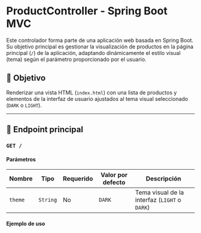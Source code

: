 # ProductController - Spring Boot MVC

Este controlador forma parte de una aplicación web basada en Spring Boot. Su objetivo principal es gestionar la visualización de productos en la página principal (`/`) de la aplicación, adaptando dinámicamente el estilo visual (tema) según el parámetro proporcionado por el usuario.

## 📌 Objetivo

Renderizar una vista HTML (`index.html`) con una lista de productos y elementos de la interfaz de usuario ajustados al tema visual seleccionado (`DARK` o `LIGHT`).

---

## 🚀 Endpoint principal

### `GET /`

#### Parámetros

| Nombre     | Tipo     | Requerido | Valor por defecto | Descripción                                    |
|------------|----------|-----------|-------------------|------------------------------------------------|
| `theme`    | `String` | No        | `DARK`            | Tema visual de la interfaz (`LIGHT` o `DARK`) |

#### Ejemplo de uso

